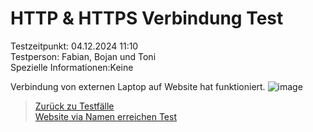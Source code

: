 # HTTP & HTTPS Verbindung Test  
Testzeitpunkt:          04.12.2024 11:10  
Testperson:             Fabian, Bojan und Toni  
Spezielle Informationen:Keine  


Verbindung von externen Laptop auf Website hat funktioniert.
![image](https://github.com/user-attachments/assets/9860b031-f38a-4caf-8e18-3c0c6e50ee7d)







> [Zurück zu Testfälle](Testfaelle.md)  
> [Website via Namen erreichen Test](Testfall2.md)
